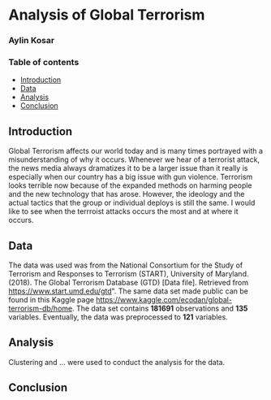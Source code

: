 # Analysis of Global Terrorism
### Aylin Kosar

### Table of contents

- [Introduction](#Introduction)
- [Data](#Data)
- [Analysis](#Analysis)
- [Conclusion](#Conclusion)


## Introduction

Global Terrorism affects our world today and is many times portrayed with a misunderstanding of why it occurs. Whenever we hear of a terrorist attack, the news media always dramatizes it to be a larger issue than it really is especially when our country has a big issue with gun violence. Terrorism looks terrible now because of the expanded methods on harming people and the new technology that has arose. However, the ideology and the actual tactics that the group or individual deploys is still the same. I would like to see when the terrroist attacks occurs the most and at where it occurs.  


## Data 

The data was used was from the National Consortium for the Study of Terrorism and Responses to Terrorism (START), University of Maryland. (2018). The Global Terrorism Database (GTD) [Data file]. Retrieved from https://www.start.umd.edu/gtd". The same data set made public can be found in this Kaggle page https://www.kaggle.com/ecodan/global-terrorism-db/home. The data set contains **181691** observations and **135** variables. Eventually, the data was preprocessed to **121** variables.

## Analysis

Clustering  and ... were used to conduct the analysis for the data.

## Conclusion 
